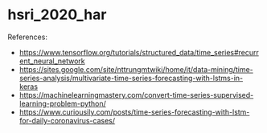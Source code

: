 # hsri_2020_har  

References:  
* https://www.tensorflow.org/tutorials/structured_data/time_series#recurrent_neural_network
* https://sites.google.com/site/nttrungmtwiki/home/it/data-mining/time-series-analysis/multivariate-time-series-forecasting-with-lstms-in-keras
* https://machinelearningmastery.com/convert-time-series-supervised-learning-problem-python/
* https://www.curiousily.com/posts/time-series-forecasting-with-lstm-for-daily-coronavirus-cases/
